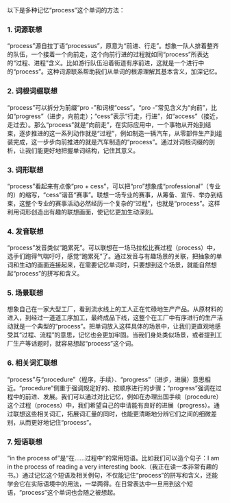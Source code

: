 以下是多种记忆“process”这个单词的方法：

### 1. 词源联想
“process”源自拉丁语“processus”，原意为“前进、行走”。想象一队人排着整齐的队伍，一个接着一个向前走，这个向前行进的过程就如同“process”所表达的“过程、进程”含义。比如游行队伍沿着街道有序前进，这就是一个进行中的“process”。这种词源联系帮助我们从单词的根源理解其基本含义，加深记忆。

### 2. 词根词缀联想
“process”可以拆分为前缀“pro -”和词根“cess”。“pro -”常见含义为“向前”，比如“progress”（进步，向前走）；“cess”表示“行走，行进”，如“access”（接近，走过去）。那么“process”就是“向前走”，在实际应用中，一个事物从开始到结束，逐步推进的这一系列动作就是“过程”，例如制造一辆汽车，从零部件生产到组装完成，这一步步向前推进的就是汽车制造的“process”。通过对词根词缀的剖析，让我们能更好地把握单词结构，记住其意义。

### 3. 词形联想
“process”看起来有点像“pro + cess”，可以把“pro”想象成“professional”（专业的）的缩写，“cess”谐音“赛事”。联想一场专业的赛事，从筹备、宣传、举办到结束，这整个专业的赛事活动必然经历一个复杂的“过程”，也就是“process”。这样利用词形创造出有趣的联想画面，使记忆更加生动深刻。

### 4. 发音联想
“process”发音类似“跑累死”。可以联想在一场马拉松比赛过程（process）中，选手们跑得气喘吁吁，感觉“跑累死”了。通过发音与有趣场景的关联，把抽象的单词和生动的画面连接起来，在需要记忆单词时，只要想到这个场景，就能自然想起“process”的拼写和含义。

### 5. 场景联想
想象自己在一家大型工厂，看到流水线上的工人正在忙碌地生产产品。从原材料的进入，到经过一道道工序加工，最终成品下线，这整个在工厂中有序进行的生产活动就是一个典型的“process”。把单词放入这样具体的场景中，让我们更直观地感受其“过程、流程”的意思，记忆也会更加牢固。当我们身处类似场景，或者提到工厂生产等话题时，就容易想起“process”这个词。

### 6. 相关词汇联想
“process”与“procedure”（程序，手续）、“progress”（进步，进展）意思相近。“procedure”侧重于强调规定好的、按顺序进行的步骤；“progress”强调在过程中的前进、发展。我们可以通过对比记忆，例如在办理出国手续（procedure）这个过程（process）中，我们希望自己的申请能有良好的进展（progress）。通过联想这些相关词汇，拓展词汇量的同时，也能更清晰地分辨它们之间的细微差别，从而更好地记住“process”。

### 7. 短语联想
“in the process of”是“在……过程中”的常用短语。比如我们可以造个句子：I am in the process of reading a very interesting book.（我正在读一本非常有趣的书。）通过记忆这个短语及相关例句，不仅能记住“process”的拼写和含义，还能学会它在实际语境中的用法，一举两得。在日常表达中一旦用到这个短语，“process”这个单词也会随之被想起。 